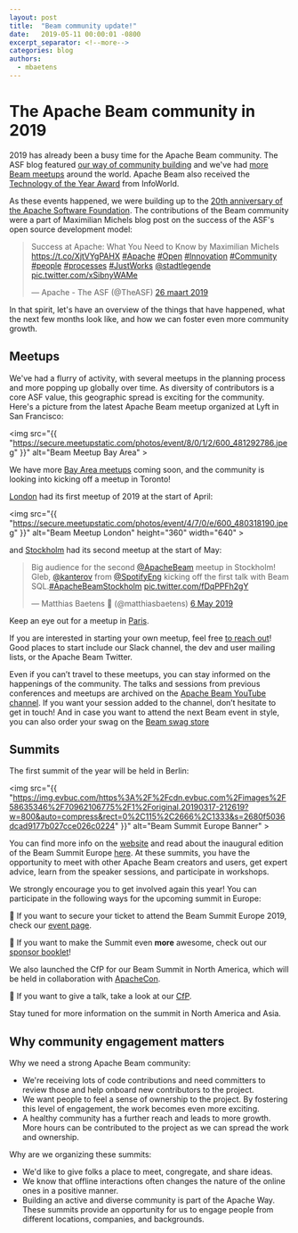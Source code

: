 ```yaml
---
layout: post
title:  "Beam community update!"
date:   2019-05-11 00:00:01 -0800
excerpt_separator: <!--more-->
categories: blog
authors:
  - mbaetens
---
```

<!--
Licensed under the Apache License, Version 2.0 (the "License");
you may not use this file except in compliance with the License.
You may obtain a copy of the License at

http://www.apache.org/licenses/LICENSE-2.0

Unless required by applicable law or agreed to in writing, software
distributed under the License is distributed on an "AS IS" BASIS,
WITHOUT WARRANTIES OR CONDITIONS OF ANY KIND, either express or implied.
See the License for the specific language governing permissions and
limitations under the License.
-->

# The Apache Beam community in 2019


2019 has already been a busy time for the Apache Beam community. The ASF blog featured [our way of community building](https://blogs.apache.org/comdev/date/20190222) and we've had [more Beam meetups](https://www.meetup.com/San-Francisco-Apache-Beam/events/257482350)  around the world. Apache Beam also received the [Technology of the Year Award](https://www.infoworld.com/article/3336072/infoworlds-2019-technology-of-the-year-award-winners.html) from InfoWorld.

As these events happened, we were building up to the [20th anniversary of the Apache Software Foundation](https://opensource.googleblog.com/2019/03/celebrating-20-years-of-apache.html).  The contributions of the Beam community were a part of Maximilian Michels blog post on the success of the ASF's open source development model:

<blockquote class="twitter-tweet" data-lang="nl"><p lang="en" dir="ltr">Success at Apache: What You Need to Know by Maximilian Michels <a href="https://t.co/XjtVYgPAHX">https://t.co/XjtVYgPAHX</a> <a href="https://twitter.com/hashtag/Apache?src=hash&amp;ref_src=twsrc%5Etfw">#Apache</a> <a href="https://twitter.com/hashtag/Open?src=hash&amp;ref_src=twsrc%5Etfw">#Open</a> <a href="https://twitter.com/hashtag/Innovation?src=hash&amp;ref_src=twsrc%5Etfw">#Innovation</a> <a href="https://twitter.com/hashtag/Community?src=hash&amp;ref_src=twsrc%5Etfw">#Community</a> <a href="https://twitter.com/hashtag/people?src=hash&amp;ref_src=twsrc%5Etfw">#people</a> <a href="https://twitter.com/hashtag/processes?src=hash&amp;ref_src=twsrc%5Etfw">#processes</a> <a href="https://twitter.com/hashtag/JustWorks?src=hash&amp;ref_src=twsrc%5Etfw">#JustWorks</a> <a href="https://twitter.com/stadtlegende?ref_src=twsrc%5Etfw">@stadtlegende</a> <a href="https://t.co/xSibnyWAMe">pic.twitter.com/xSibnyWAMe</a></p>&mdash; Apache - The ASF (@TheASF) <a href="https://twitter.com/TheASF/status/1110364656143601664?ref_src=twsrc%5Etfw">26 maart 2019</a></blockquote>

<script async src="https://platform.twitter.com/widgets.js" charset="utf-8"></script>

In that spirit, let's have an overview of the things that have happened, what the next few months look like, and how we can foster even more community growth.
  

## Meetups
We've had a flurry of activity, with several meetups in the planning process and more popping up globally over time. As diversity of contributors is a core ASF value, this geographic spread is exciting for the community. Here's a picture from the latest Apache Beam meetup organized at Lyft in San Francisco:

<img src="{{ "https://secure.meetupstatic.com/photos/event/8/0/1/2/600_481292786.jpeg" }}" alt="Beam Meetup Bay Area" >

We have more [Bay Area meetups](https://www.meetup.com/San-Francisco-Apache-Beam) coming soon, and the community is looking into kicking off a meetup in Toronto!

[London](https://www.meetup.com/London-Apache-Beam-Meetup) had its first meetup of 2019 at the start of April:

<img src="{{ "https://secure.meetupstatic.com/photos/event/4/7/0/e/600_480318190.jpeg" }}" alt="Beam Meetup London" height="360" width="640" >

and [Stockholm](https://www.meetup.com/Apache-Beam-Stockholm/events/260634514) had its second meetup at the start of May:

<blockquote class="twitter-tweet" data-lang="en-gb"><p lang="en" dir="ltr">Big audience for the second <a href="https://twitter.com/ApacheBeam?ref_src=twsrc%5Etfw">@ApacheBeam</a> meetup in Stockholm! Gleb, <a href="https://twitter.com/kanterov?ref_src=twsrc%5Etfw">@kanterov</a> from <a href="https://twitter.com/SpotifyEng?ref_src=twsrc%5Etfw">@SpotifyEng</a> kicking off the first talk with Beam SQL.<a href="https://twitter.com/hashtag/ApacheBeamStockholm?src=hash&amp;ref_src=twsrc%5Etfw">#ApacheBeamStockholm</a> <a href="https://t.co/fDqPPFh2gY">pic.twitter.com/fDqPPFh2gY</a></p>&mdash; Matthias Baetens 🌆 (@matthiasbaetens) <a href="https://twitter.com/matthiasbaetens/status/1125442916711915521?ref_src=twsrc%5Etfw">6 May 2019</a></blockquote>
<script async src="https://platform.twitter.com/widgets.js" charset="utf-8"></script>

Keep an eye out for a meetup in [Paris](https://www.meetup.com/Paris-Apache-Beam-Meetup). 

If you are interested in starting your own meetup, feel free [to reach out](https://beam.apache.org/community/contact-us)! Good places to start include our Slack channel, the dev and user mailing lists, or the Apache Beam Twitter.

Even if you can’t travel to these meetups, you can stay informed on the happenings of the community.  The talks and sessions from previous conferences and meetups are archived on the [Apache Beam YouTube channel](https://www.youtube.com/c/ApacheBeamYT). If you want your session added to the channel, don’t hesitate to get in touch! And in case you want to attend the next Beam event in style, you can also order your swag on the [Beam swag store](https://store-beam.myshopify.com)

## Summits
The first summit of the year will be held in Berlin:

<img src="{{ "https://img.evbuc.com/https%3A%2F%2Fcdn.evbuc.com%2Fimages%2F58635346%2F70962106775%2F1%2Foriginal.20190317-212619?w=800&auto=compress&rect=0%2C115%2C2666%2C1333&s=2680f5036dcad9177b027cce026c0224" }}" alt="Beam Summit Europe Banner" >

You can find more info on the [website](https://beamsummit.org) and read about the inaugural edition of the Beam Summit Europe [here](https://beam.apache.org/blog/2018/10/31/beam-summit-aftermath.html). At these summits, you have the opportunity to meet with other Apache Beam creators and users, get expert advice, learn from the speaker sessions, and participate in workshops. 

We strongly encourage you to get involved again this year! You can participate in the following ways for the upcoming summit in Europe:

🎫 If you want to secure your ticket to attend the Beam Summit Europe 2019, check our [event page](http://beam-summit-europe.eventbrite.com).

💸 If you want to make the Summit even **more** awesome, check out our [sponsor booklet](https://drive.google.com/file/d/1R3vvOHihQbpuzF2aaSV8WYg9YHRmJwxS/view)!

We also launched the CfP for our Beam Summit in North America, which will be held in collaboration with [ApacheCon](https://www.apachecon.com).

🎤 If you want to give a talk, take a look at our [CfP](https://www.apachecon.com/acna19/cfp.html).

Stay tuned for more information on the summit in North America and Asia.
  
## Why community engagement matters
Why we need a strong Apache Beam community:
* We're receiving lots of code contributions and need committers to review those and help onboard new contributors to the project.
* We want people to feel a sense of ownership to the project. By fostering this level of engagement, the work becomes even more exciting.
* A healthy community has a further reach and leads to more growth. More hours can be contributed to the project as we can spread the work and ownership.

Why are we organizing these summits:
* We'd like to give folks a place to meet, congregate, and share ideas.
* We know that offline interactions often changes the nature of the online ones in a positive manner.
* Building an active and diverse community is part of the Apache Way. These summits provide an opportunity for us to engage people from different locations, companies, and backgrounds.
